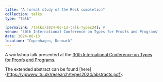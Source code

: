 ```yaml
---
title: "A formal study of the Rezk completion"
collection: talks
type: "Talk"

[permalink: /talks/2024-06-13-talk-Types24]: #
venue: "30th International Conference on Types for Proofs and Programs"
date: 2024-06-13
location: "Copenhagen, Denmark"
---
```


A workshop talk presented at the [30th International Conference on Types for Proofs and Programs](https://vipwww.itu.dk/research/types2024/Index.html).

The extended abstract can be found [here]{https://vipwww.itu.dk/research/types2024/abstracts.pdf}.